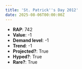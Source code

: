 ```yaml
---
title: 'St. Patrick''s Day 2012'
date: 2025-08-06T00:00:00Z
---
```

- **RAP**: 742
- **Value**: -1
- **Demand level**: -1
- **Trend**: -1
- **Projected?**: True
- **Hyped?**: True
- **Rare?**: True
